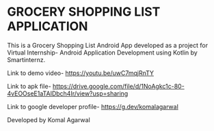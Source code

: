 
<h1>GROCERY SHOPPING LIST APPLICATION</h1>
This is a Grocery Shopping List Android App developed as a project for Virtual Internship- Android Application Development using Kotlin by Smartinternz.

Link to demo video- https://youtu.be/uwC7mqjRnTY

Link to apk file- https://drive.google.com/file/d/1NoAgkc1c-80-4vEOOseE1aTAIDbch4Ir/view?usp=sharing

Link to google developer profile- https://g.dev/komalagarwal

Developed by Komal Agarwal

